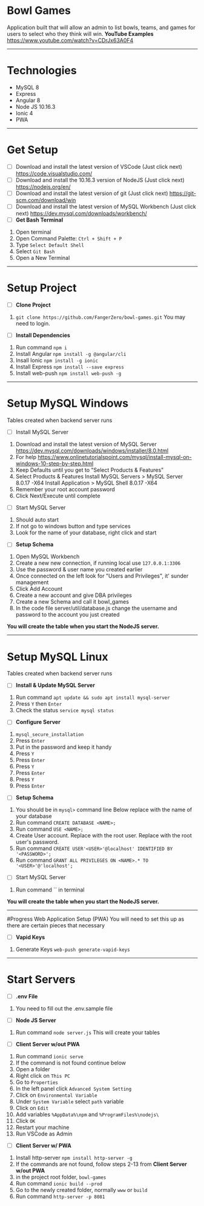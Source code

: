# Bowl Games
Application built that will allow an admin to list bowls, teams, and games for users to select who they think will win. 
**YouTube Examples**
https://www.youtube.com/watch?v=CDrJx63A0F4

---
# Technologies
* MySQL 8
* Express
* Angular 8
* Node JS 10.16.3
* Ionic 4
* PWA
---
# Get Setup
- [ ] Download and install the latest version of VSCode (Just click next)	https://code.visualstudio.com/
- [ ] Download and install the 10.16.3 version of NodeJS (Just click next)	https://nodejs.org/en/
- [ ] Download and install the latest version of git (Just click next)	https://git-scm.com/download/win
- [ ] Download and install the latest version of MySQL Workbench (Just click next) https://dev.mysql.com/downloads/workbench/
- [ ] **Get Bash Terminal**
1. Open terminal
1. Open Command Palette: `Ctrl + Shift + P`
1. Type `Select Default Shell`
1. Select `Git Bash`
1. Open a New Terminal
---
# Setup Project
- [ ] **Clone Project**
1. `git clone https://github.com/FangerZero/bowl-games.git`
	You may need to login. 

- [ ] **Install Dependencies**
1. Run command `npm i`
1. Install Angular `npm install -g @angular/cli`
1. Insall Ionic `npm install -g ionic`
1. Install Express `npm install --save express`
1. Install web-push `npm install web-push -g`
---
# Setup MySQL Windows
Tables created when backend server runs

- [ ] Install MySQL Server
1. Download and install the latest version of MySQL Server https://dev.mysql.com/downloads/windows/installer/8.0.html
1. For help https://www.onlinetutorialspoint.com/mysql/install-mysql-on-windows-10-step-by-step.html
1. Keep Defaults until you get to "Select Products & Features"
1. Select Products & Features
	Install MySQL Servers > MySQL Server 8.0.17 -X64
	Install Application > MySQL Shell 8.0.17 -X64
1. Remember your root account password
1. Click Next/Execute until complete

- [ ] Start MySQL Server
1. Should auto start
1. If not go to windows button and type services
1. Look for the name of your database, right click and start

- [ ] **Setup Schema**
1. Open MySQL Workbench
1. Create a new new connection, if running local use `127.0.0.1:3306`
1. Use the password & user name you created earlier
1. Once connected on the left look for "Users and Privileges", it' sunder management
1. Click Add Account
1. Create a new account and give DBA privileges
1. Create a new Schema and call it bowl_games
1. In the code file server/util/database.js change the username and password to the account you just created

**You will create the table when you start the NodeJS server.**

--- 
# Setup MySQL Linux
Tables created when backend server runs

- [ ] **Install & Update MySQL Server**
1. Run command `apt update && sudo apt install mysql-server`
1. Press `Y` then `Enter`
1. Check the status `service mysql status`

- [ ] **Configure Server**
1. `mysql_secure_installation`
1. Press `Enter`
1. Put in the password and keep it handy
1. Press `Y`
1. Press `Enter`
1. Press `Y`
1. Press `Enter`
1. Press `Y`
1. Press `Enter`

- [ ] **Setup Schema**
1. You should be in `mysql>` command line
   Below replace <NAME> with the name of your database
1. Run command `CREATE DATABASE <NAME>;`
1. Run command `USE <NAME>;`
1. Create User account. Replace with the root user. Replace with the root user's password.
1. Run command `CREATE USER'<USER>'@localhost' IDENTIFIED BY '<PASSWORD>';`
1. Run command `GRANT ALL PRIVILEGES ON <NAME>.* TO '<USER>'@'localhost';`

- [ ] Start MySQL Server
1. Run command `` in terminal

**You will create the table when you start the NodeJS server.**

---
#Progress Web Application Setup (PWA)
You will need to set this up as there are certain pieces that necessary
- [ ] **Vapid Keys**
1. Generate Keys `web-push generate-vapid-keys`
---
# Start Servers

- [ ] **.env File**
1. You need to fill out the .env.sample file

- [ ] **Node JS Server**
1. Run command `node server.js`
	This will create your tables

- [ ] **Client Server w/out PWA**
1. Run command `ionic serve`
1. If the command is not found continue below
1. Open a folder
1. Right click on `This PC`
1. Go to `Properties`
1. In the left panel click `Advanced System Setting`
1. Click on `Environmental Variable`
1. Under `System Variable` select `path` variable
1. Click on `Edit`
1. Add variables `%AppData%\npm` and `%ProgramFiles%\nodejs\`
1. Click `OK`
1. Restart your machine
1. Run VSCode as Admin

- [ ] **Client Server w/ PWA**
1. Install http-server `npm install http-server -g`
1. If the commands are not found, follow steps 2-13 from **Client Server w/out PWA**
1. in the project root folder, `bowl-games`
1. Run command `ionic build --prod`
1. Go to the newly created folder, normally `www` or `build`
1. Run command `http-server -p 8081`
